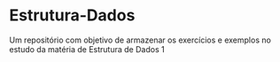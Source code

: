 # Estrutura-Dados
Um repositório com objetivo de armazenar os exercícios e exemplos no estudo da matéria de Estrutura de Dados 1 
